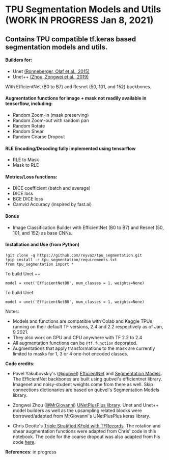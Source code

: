 
# TPU Segmentation Models and Utils (WORK IN PROGRESS Jan 8, 2021)


## Contains TPU compatible tf.keras based segmentation models and utils. 

#### Builders for:

- Unet [(Ronneberger, Olaf et al., 2015)](https://arxiv.org/abs/1505.04597)
- Unet++ [(Zhou, Zongwei et al., 2019)](https://arxiv.org/abs/1912.05074)

With EfficientNet (B0 to B7) and Resnet (50, 101, and 152) backbones. 

#### Augmentation functions for image + mask not readily available in tensorflow, including:

- Random Zoom-in (mask preserving)
- Random Zoom-out with random pan
- Random Rotate
- Random Shear
- Random Coarse Dropout

#### RLE Encoding/Decoding fully implemented using tensorflow

- RLE to Mask
- Mask to RLE

#### Metrics/Loss functions:
- DICE coefficient (batch and average)
- DICE loss
- BCE DICE loss
- Camvid Accuracy (inspired by fast.ai)

#### Bonus
- Image Classification Builder with EfficientNet (B0 to B7) and Resnet (50, 101, and 152) as base CNNs. 

#### Installation and Use (from Python)
```
!git clone -q https://github.com/reyvaz/tpu_segmentation.git
!pip install -r tpu_segmentation/requirements.txt
from tpu_segmentation import *
```

To build Unet ++ 
```
model = xnet('EfficientNetB0', num_classes = 1, weights=None)
```

To build Unet
```
model = unet('EfficientNetB0', num_classes = 1, weights=None)
```

Notes:

- Models and functions are compatible with Colab and Kaggle TPUs running on their default TF versions, 2.4 and 2.2 respectively as of Jan, 9 2021.
- They also work on GPU and CPU anywhere with TF 2.2 to 2.4
- All augmentation functions can be `@tf.function` decorated. 
- Augmentations that apply transformations to the mask are currently limited to masks for 1, 3 or 4 one-hot encoded classes. 


**Code credits**: 

- Pavel Yakubovskiy's ([@qubvel](https://github.com/qubvel)) [EfficientNet](https://github.com/qubvel/efficientnet) and [Segmentation Models](https://github.com/qubvel/segmentation_models). The EfficientNet backbones are built using qubvel's efficientnet library. Imagenet and noisy-student weights come from there as well. Skip connections dictionaries are based on qubvel's Segmentation Models library. 

- Zongwei Zhou ([@MrGiovanni](https://github.com/MrGiovanni)) [UNetPlusPlus library](https://github.com/MrGiovanni/UNetPlusPlus). Unet and Unet++ model builders as well as the upsampling related blocks were borrowed/adapted from MrGiovanni's UNetPlusPlus keras library. 

- Chris Deotte's [Triple Stratified KFold with TFRecords](https://www.kaggle.com/cdeotte/triple-stratified-kfold-with-tfrecords/notebook). The rotation and shear augmentation functions were adapted from Chris' code in this notebook. The code for the coarse dropout was also adapted from his code [here](https://www.kaggle.com/c/siim-isic-melanoma-classification/discussion/169721).



**References**:
in progress

<br>















